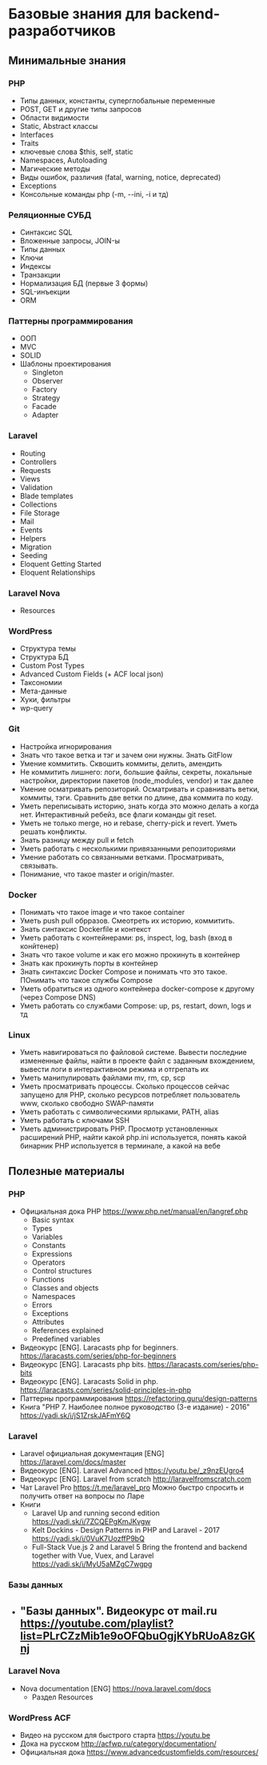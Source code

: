 # Базовые знания для backend-разработчиков

## Минимальные знания

### PHP

- Типы данных, константы, суперглобальные переменные
- POST, GET и другие типы запросов
- Области видимости
- Static, Abstract классы
- Interfaces
- Traits
- ключевые слова $this, self, static
- Namespaces, Autoloading
- Магические методы
- Виды ошибок, различия (fatal, warning, notice, deprecated)
- Exceptions
- Консольные команды php (-m, --ini, -i и тд)

### Реляционные СУБД

- Синтаксис SQL
- Вложенные запросы, JOIN-ы
- Типы данных
- Ключи
- Индексы
- Транзакции
- Нормализация БД (первые 3 формы)
- SQL-инъекции
- ORM

### Паттерны программирования

- ООП
- MVC
- SOLID
- Шаблоны проектирования
  - Singleton
  - Observer
  - Factory
  - Strategy
  - Facade
  - Adapter

### Laravel

- Routing
- Controllers
- Requests
- Views
- Validation
- Blade templates
- Collections
- File Storage
- Mail
- Events
- Helpers
- Migration
- Seeding
- Eloquent Getting Started
- Eloquent Relationships


### Laravel Nova

- Resources

### WordPress

- Структура темы
- Структура БД
- Custom Post Types
- Advanced Custom Fields (+ ACF local json)
- Таксономии
- Мета-данные
- Хуки, фильтры
- wp-query

### Git

  - Настройка игнорирования
  - Знать что такое ветка и тэг и зачем они нужны. Знать GitFlow
  - Умение коммитить. Сквошить коммиты, делить, амендить
  - Не коммитить лишнего: логи, большие файлы, секреты, локальные настройки, директории пакетов (node_modules, vendor) и так далее
  - Умение осматривать репозиторий. Осматривать и сравнивать ветки, коммиты, тэги. Сравнить две ветки по длине, два коммита по коду.
  - Уметь переписывать историю, знать когда это можно делать а когда нет. Интерактивный ребейз, все флаги команды git reset.
  - Уметь не только merge, но и rebase, cherry-pick и revert. Уметь решать конфликты.
  - Знать разницу между pull и fetch
  - Уметь работать с несколькими привязанными репозиториями
  - Умение работать со связанными ветками. Просматривать, связывать.
  - Понимание, что такое master и origin/master.

### Docker

- Понимать что такое image и что такое container
- Уметь push pull обрразов. Смеотреть их историю, коммитить.
- Знать синтаксис Dockerfile и контекст
- Уметь работать с контейнерами: ps, inspect, log, bash (вход в конйтенер)
- Знать что такое volume и как его можно прокинуть в контейнер
- Знать как прокинуть порты в контейнер
- Знать синтаксис Docker Compose и понимать что это такое. ПОнимать что такое службы Compose
- Уметь обратиться из одного контейнера docker-compose к другому (через Compose DNS)
- Уметь работать со службами Compose: up, ps, restart, down, logs и тд

### Linux

- Уметь навигироваться по файловой системе. Вывести последние измененные файлы, найти в проекте файл с заданным вхождением, вывести логи в интерактивном режима и отгрепать их
- Уметь манипулировать файлами mv, rm, cp, scp
- Уметь просматривать процессы. Сколько процессов сейчас запущено для PHP, сколько ресурсов потребляет пользователь www, сколько свободно SWAP-памяти
- Уметь работать с символическими ярлыками, PATH, alias
- Уметь работать с ключами SSH
- Уметь администрировать PHP. Просмотр установленных расширений PHP, найти какой php.ini используется, понять какой бинарник PHP используется в терминале, а какой на вебе

## Полезные материалы

### PHP

- Официальная дока PHP https://www.php.net/manual/en/langref.php
  - Basic syntax
  - Types
  - Variables
  - Constants
  - Expressions
  - Operators
  - Control structures
  - Functions
  - Classes and objects
  - Namespaces
  - Errors
  - Exceptions
  - Attributes
  - References explained
  - Predefined variables
- Видеокурс [ENG]. Laracasts php for beginners. https://laracasts.com/series/php-for-beginners
- Видеокурс [ENG]. Laracasts php bits. https://laracasts.com/series/php-bits
- Видеокурс [ENG]. Laracasts Solid in php. https://laracasts.com/series/solid-principles-in-php
- Паттерны программирования https://refactoring.guru/design-patterns
- Книга "PHP 7. Наиболее полное руководство (3-е издание) - 2016" https://yadi.sk/i/jS1ZrskJAFmY6Q

### Laravel

- Laravel официальная документация [ENG] https://laravel.com/docs/master
- Видеокурс [ENG]. Laravel Advanced https://youtu.be/_z9nzEUgro4
- Видеокурс [ENG]. Laravel from scratch http://laravelfromscratch.com
- Чат Laravel Pro https://t.me/laravel_pro Можно быстро спросить и получить ответ на вопросы по Ларе
- Книги
  - Laravel Up and running second edition https://yadi.sk/i/7ZCQEPgKmJKvgw
  - Kelt Dockins - Design Patterns in PHP and Laravel - 2017 https://yadi.sk/i/0VuK7UozffP9bQ
  - Full-Stack Vue.js 2 and Laravel 5 Bring the frontend and backend together with Vue, Vuex, and Laravel https://yadi.sk/i/MyU5aMZgC7wgpg

### Базы данных

  - "Базы данных". Видеокурс от mail.ru https://youtube.com/playlist?list=PLrCZzMib1e9oOFQbuOgjKYbRUoA8zGKnj
    -

### Laravel Nova

- Nova documentation [ENG] https://nova.laravel.com/docs
  - Раздел Resources

### WordPress ACF

- Видео на русском для быстрого старта https://youtu.be
- Дока на русском http://acfwp.ru/category/documentation/
- Официальная дока https://www.advancedcustomfields.com/resources/
